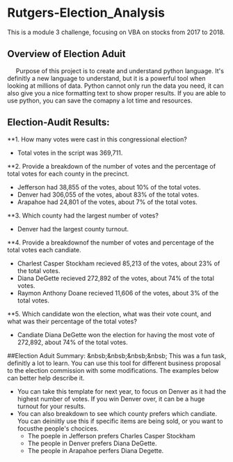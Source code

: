 # Rutgers-Election_Analysis
This is a module 3 challenge, focusing on VBA on stocks from 2017 to 2018. 

## Overview of Election Aduit
&nbsp;&nbsp;&nbsp;&nbsp; Purpose of this project is to create and understand python language. It's definitly a new language to understand, but it is a powerful tool when looking at millions of data. Python cannot only run the data you need, it can also give you a nice formatting text to show proper results. If you are able to use python, you can save the comapny a lot time and resources. 

## Election-Audit Results:
**1. How many votes were cast in this congressional election?  
  - Total votes in the script was 369,711.  

**2. Provide a breakdown of the number of votes and the percentage of total votes for each county in the precinct.  
  - Jefferson had 38,855 of the votes, about 10% of the total votes.
  - Denver had 306,055 of the votes, about 83% of the total votes.
  - Arapahoe had 24,801 of the votes, about 7% of the total votes.

**3. Which county had the largest number of votes?  
  - Denver had the largest county turnout. 

**4. Provide a breakdownof the number of votes and percentage of the total votes each candiate.
  - Charlest Casper Stockham recieved 85,213 of the votes, about 23% of the total votes.
  - Diana DeGette recieved 272,892 of the votes, about 74% of the total votes.
  - Raymon Anthony Doane recieved 11,606 of the votes, about 3% of the total votes.

**5. Which candidate won the election, what was their vote count, and what was their percentage of the total votes?  
  - Candiate Diana DeGette won the election for having the most vote of 272,892, about 74% of the total votes. 
 
 ##Election Aduit Summary:
 &nbsb;&nbsb;&nbsb;&nbsb; This was a fun task, definitly a lot to learn. You can use this tool for different business proposal to the election commission with some modifications. The examples below can better help describe it.  
   - You can take this template for next year, to focus on Denver as it had the highest number of votes. If you win Denver over, it can be a huge turnout for your results. 
   - You can also breakdown to see which county prefers which candiate. You can deiniitly use this if specific items are being sold, or you want to focusthe people's chocices. 
      - The poeple in Jefferson prefers Charles Casper Stockham
      - The people in Denver prefers Diana DeGette.
      - The people in Arapahoe perfers Diana Degette.  

